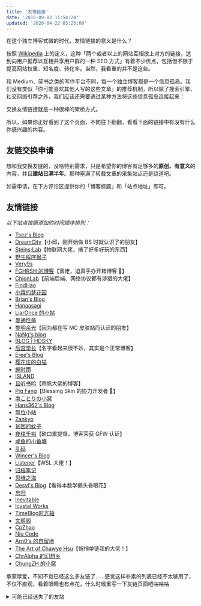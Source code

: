 ```yaml
---
title: '友情链接'
date: '2015-09-03 11:54:24'
updated: '2020-04-22 03:26:00'
---
```


在这个独立博客式微的时代，友情链接的意义是什么？

按照 [Wikipedia](https://zh.wikipedia.org/wiki/%E5%8F%8B%E6%83%85%E9%93%BE%E6%8E%A5) 上的定义，这种「两个或者以上的网站互相放上对方的链接，达到向用户推荐以互相共享用户群的一种 SEO 方式」有着不少优点，包括但不限于提高网站权重、知名度、转化率。当然，我看重的并不是这些。

和 Medium、简书之类的写作平台不同，每一个独立博客都是一个信息孤岛。我们没有类似「你可能喜欢其他人写的这些文章」的推荐机制，所以除了搜索引擎、社交网络引荐之外，我们应该还需要通过某种方法将这些信息孤岛连接起来：

交换友情链接就是一种很棒的架桥方式。

所以，如果你正好看到了这个页面，不妨往下翻翻，看看下面的链接中有没有什么你感兴趣的内容。

## 友链交换申请

想和我交换友链的，没啥特别需求，只是希望你的博客有足够多的**原创、有意义**的内容，并且**建站已满半年**。那种塞满了转载文章的采集站点还是绕道吧。

如需申请，在下方评论区提供你的「博客标题」和「站点地址」即可。

## 友情链接

_以下站点按照添加的时间顺序排列：_

* [Tsez's Blog](https://blog.tse.moe)
* [DreamCity](https://www.littleqiu.net)【小邱，刚开始做 BS 时就认识了的朋友】
* [Steins;Lab](https://steinslab.io)【物联网大佬，搞了好多好玩的东西】
* [野生程序猴子](https://ljason.cn)
* [Very9s](http://very9s.net)
* [FGHRSH 的博客](https://www.fghrsh.net)【富佬，迫真手办开箱博客 💸】
* [ChionLab](https://blog.chionlab.moe)【前端后端、网络协议都有涉猎的大佬】
* [FindHao](https://www.findhao.net)
* [小霖的梦花园](https://xiaolin.in)
* [Brian's Blog](https://blog.brianhe.me)
* [Hanaasagi](https://blog.dreamfever.me)
* [LiarOnce 的小站](https://www.liaronce.com)
* [曼通性斋](https://mtxz.org)
* [黎明余光](https://blog.lim-light.com)【因为都在写 MC 皮肤站而认识的朋友】
* [NaNg's blog](https://nanguage.github.io)
* [BLOG | HDSKY](https://hdsky.pw)
* [后宫学长](https://haremu.com)【名字看起来很不妙，其实是个正常博客】
* [Eree's Blog](http://ereebay.me)
* [樱花庄的白猫](https://2heng.xin)
* [蝉时雨](https://chanshiyu.com)
* [ISLAND](https://youngxhui.top)
* [且听书吟](https://yufan.me)【雨帆大佬的博客】
* [Pig Fang](https://blog.gplane.win)【Blessing Skin 的协力开发者 🤝】
* [南ことりの小窝](https://kotori.net)
* [Hans362's Blog](https://blog.hans362.cn)
* [無位小站](https://halu.lu)
* [Zankyo](https://zankyo.cc)
* [贫困的蚊子](https://qwq.moe)
* [夜绫千裕](https://yecl.net)【砍口累提督，博客荣获 GFW 认证】
* [咸鱼的小鱼塘](https://blog.zjyl1994.com)
* [乱码](https://luan.ma)
* [Wincer's Blog](https://blog.itswincer.com)
* [Listener](https://patrickwu.space)【WSL 大佬！】
* [归档笔记](https://www.ogura.io)
* [思维之海](https://vel.life)
* [Desvl's Blog](https://desvl.xyz)【看得本数学鶸头昏眼花】
* [忘归](http://jalan.space)
* [Inevitable](https://www.inevitable.tech)
* [Icystal Works](https://www.icystal.top)
* [TimeBlog时光轴](https://imrbq.cn)
* [文鹃阁](https://szukevin.site)
* [CpZhao](https://chengpengzhao.com)
* [Niu Code](https://tianle.me)
* [Arn0's 的自留地](https://arn0.org)
* [The Art of Chawye Hsu](https://www.h404bi.com)【悄悄单链我的大佬！】
* [ChrAlpha 的幻想乡](https://blog.ichr.me)
* [ChungZH 的小窝](https://chungzh.cn)

承蒙厚爱，不知不觉已经这么多友链了……感觉这样朴素的列表已经不太够用了，不仅不直观，看着眼睛也有点花，什么时候重写一下友链页面吧~~咕咕咕~~

<details>
<summary>可能已经迷失了的友站</summary>

我会定期检查各个友链，将无法访问的链接移动到这里。

如果你发现你的链接被错误地移动了，或者链接需要更新，请在评论区告诉我。

* [琉璃喵](http://www.rurim.moe)
* [静静's Blog](https://kernel.moe)
* [1111Lab](https://1111lab.org)
* [Good Old Days](https://hencolle.com)【摸鱼怪大约的确是死了，阿门】
* [just 涨芝士](http://cheesekun.top)
* [刘伟](https://darrenliuwei.com)

维护独立博客从来都不是一件容易的事，且行且珍惜。
</details>
